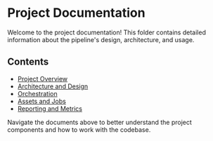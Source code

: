 # Project Documentation

Welcome to the project documentation! This folder contains detailed information about the pipeline's design, architecture, and usage.

## Contents

- [Project Overview](project_overview.md)
- [Architecture and Design](architecture.md)
- [Orchestration](dagster.md)  
- [Assets and Jobs](assets_and_jobs.md)  
- [Reporting and Metrics](reports.md)  

Navigate the documents above to better understand the project components and how to work with the codebase.
